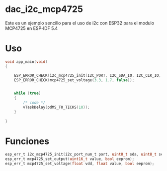 # dac_i2c_mcp4725

Este es un ejemplo sencillo para el uso de i2c con ESP32 para el modulo MCP4725 en ESP-IDF 5.4

# Uso

```c
void app_main(void)
{

    ESP_ERROR_CHECK(i2c_mcp4725_init(I2C_PORT, I2C_SDA_IO, I2C_CLK_IO, I2C_CLK_SPEED));
    ESP_ERROR_CHECK(mcp4725_set_voltage(3.3, 1.7, false));


    while (true)
    {
        /* code */
        vTaskDelay(pdMS_TO_TICKS(10));
    }
    
}
```

# Funciones

```c
esp_err_t i2c_mcp4725_init(i2c_port_num_t port, uint8_t sda, uint8_t scl, uint16_t speed);
esp_err_t mcp4725_set_output(uint16_t value, bool eeprom);
esp_err_t mcp4725_set_voltage(float vdd, float value, bool eeprom);
```
